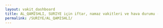 ```yaml
---
layout: vakit_dashboard
title: AL_QAMISHLI, SURIYE için iftar, namaz vakitleri ve hava durumu - ilçe/eyalet seç
permalink: /SURIYE/AL_QAMISHLI/
---
```


<script type="text/javascript">
  var GLOBAL_COUNTRY = 'SURIYE';
  var GLOBAL_CITY = 'AL_QAMISHLI';
  var GLOBAL_STATE = '';
  var lat = 72;
  var lon = 21;
</script>
